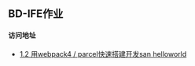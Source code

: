 ﻿## BD-IFE作业
####  访问地址


* [1.2 用webpack4 / parcel快速搭建开发san helloworld](https://singingxy.github.io/BD-IFE/MVVM%E5%AD%A6%E9%99%A2/task1.2/dist/)
